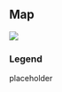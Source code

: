 ## Map
<img src="https://imgur.com/APmhaOP.png"/>

### Legend
<div class="text-green">
  placeholder
</div>
